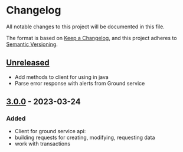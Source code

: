 # Changelog

All notable changes to this project will be documented in this file.

The format is based on [Keep a Changelog](https://keepachangelog.com/en/1.0.0/),
and this project adheres to [Semantic Versioning](https://semver.org/spec/v2.0.0.html).

## [Unreleased]

- Add methods to client for using in java
- Parse error response with alerts from Ground service

## [3.0.0] - 2023-03-24

### Added

- Client for ground service api:
- building requests for creating, modifying, requesting data
- work with transactions 

[unreleased]: https://github.com/smekalka/extremum-ground-client/compare/v3.0.0...HEAD
[3.0.0]: https://github.com/smekalka/extremum-ground-client/releases/tag/v3.0.0